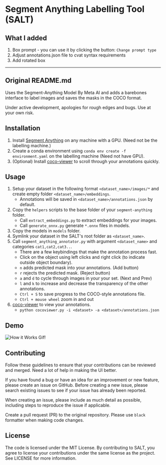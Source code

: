 # Segment Anything Labelling Tool (SALT)
## What I added
1. Box prompt - you can use it by clicking the button: `Change prompt type`
2. Adjust annotations.json file to cvat syntax requirements
3. Add rotated box

------------------------------------------------------------
## Original README.md
Uses the Segment-Anything Model By Meta AI and adds a barebones interface to label images and saves the masks in the COCO format.

Under active development, apologies for rough edges and bugs. Use at your own risk.

## Installation

1. Install [Segment Anything](https://github.com/facebookresearch/segment-anything) on any machine with a GPU. (Need not be the labelling machine.)
2. Create a conda environment using `conda env create -f environment.yaml` on the labelling machine (Need not have GPU).
3. (Optional) Install [coco-viewer](https://github.com/trsvchn/coco-viewer) to scroll through your annotations quickly.

## Usage

1. Setup your dataset in the following format `<dataset_name>/images/*` and create empty folder `<dataset_name>/embeddings`.
    - Annotations will be saved in `<dataset_name>/annotations.json` by default.
2. Copy the `helpers` scripts to the base folder of your `segment-anything` folder.
    - Call `extract_embeddings.py` to extract embeddings for your images.
    - Call `generate_onnx.py` generate `*.onnx` files in models.
4. Copy the models in `models` folder. 
5. Symlink your dataset in the SALT's root folder as `<dataset_name>`.
6. Call `segment_anything_annotator.py` with argument `<dataset_name>` and categories `cat1,cat2,cat3..`.
    - There are a few keybindings that make the annotation process fast.
    - Click on the object using left clicks and right click (to indicate outside object boundary).
    - `n` adds predicted mask into your annotations. (Add button)
    - `r` rejects the predicted mask. (Reject button)
    - `a` and `d` to cycle through images in your your set. (Next and Prev)
    - `l` and `k` to increase and decrease the transparency of the other annotations.
    - `Ctrl + S` to save progress to the COCO-style annotations file.
    - `Ctrl + mouse wheel` zoom in and out
7. [coco-viewer](https://github.com/trsvchn/coco-viewer) to view your annotations.
    - `python cocoviewer.py -i <dataset> -a <dataset>/annotations.json`

## Demo

![How it Works Gif!](https://github.com/anuragxel/salt/raw/main/assets/how-it-works.gif)

## Contributing

Follow these guidelines to ensure that your contributions can be reviewed and merged. Need a lot of help in making the UI better.

If you have found a bug or have an idea for an improvement or new feature, please create an issue on GitHub. Before creating a new issue, please search existing issues to see if your issue has already been reported. 

When creating an issue, please include as much detail as possible, including steps to reproduce the issue if applicable.

Create a pull request (PR) to the original repository. Please use `black` formatter when making code changes.

## License

The code is licensed under the MIT License. By contributing to SALT, you agree to license your contributions under the same license as the project. See LICENSE for more information.
